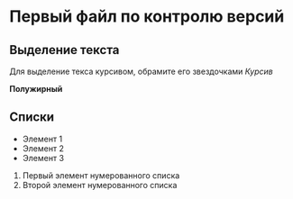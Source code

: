 
# Первый файл по контролю версий
## Выделение текста 
Для выделение текса курсивом, обрамите его звездочками *Курсив*

**Полужирный**

## Списки
* Элемент 1
* Элемент 2 
* Элемент 3 

1. Первый элемент нумерованного списка 
2. Второй элемент нумерованного списка


